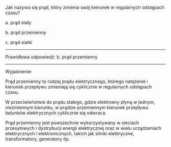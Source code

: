 Jak nazywa się prąd, który zmienia swój kierunek w regularnych odstępach czasu?

a. prąd stały

b. prąd przemienny

c. prąd siatki

---

Prawidłowa odpowiedź: b. prąd przemienny

---

Wyjaśnienie:

Prąd przemienny to rodzaj prądu elektrycznego, którego natężenie i kierunek przepływu zmieniają się cyklicznie w regularnych odstępach czasu.

W przeciwieństwie do prądu stałego, gdzie elektroeny płyną w jednym, niezmiennym kierunku, w prądzie przemiennym kierunek przepływu ładunków elektrycznych cyklicznie się odwraca.

Prąd przemienny jest powszechnie wykorzystywany w sieciach przesyłowych i dystrybucji energii elektrycznej oraz w wielu urządzeniach elektrycznych i elektronicznych, takich jak silniki elektryczne, transformatory, generatory itp.
